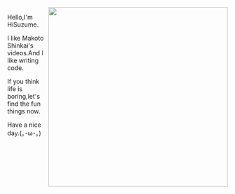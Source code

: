 <img align='right' src='https://cdn.jsdelivr.net/gh/HiSuzume/hisuzume/suzume.png' width='410px'>

Hello,I'm HiSuzume.

I like Makoto Shinkai's videos.And I like writing code.

If you think life is boring,let's find the fun things now.

Have a nice day.(｡･ω･｡)
